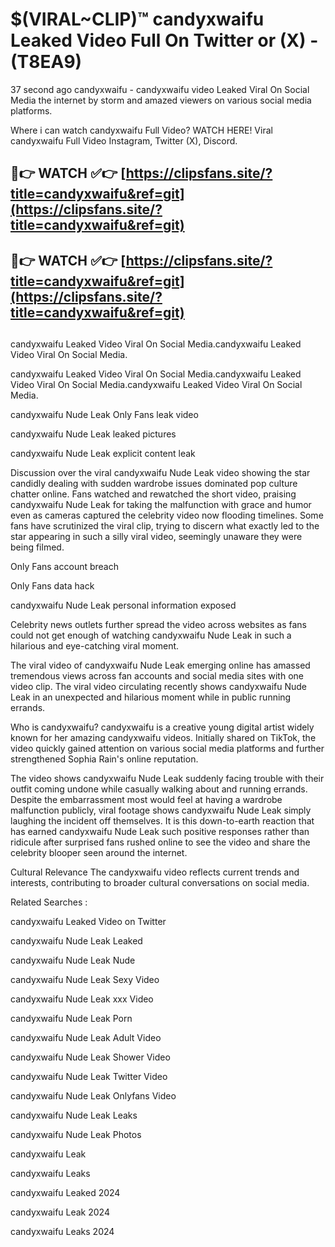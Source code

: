 # $(VIRAL~CLIP)™ candyxwaifu Leaked Video Full On Twitter or (X) -(T8EA9)
37 second ago candyxwaifu - candyxwaifu video Leaked Viral On Social Media the internet by storm and amazed viewers on various social media platforms.

Where i can watch candyxwaifu Full Video? WATCH HERE! Viral candyxwaifu Full Video Instagram, Twitter (X), Discord.

## 🔴👉 WATCH ✅👉 [https://clipsfans.site/?title=candyxwaifu&ref=git](https://clipsfans.site/?title=candyxwaifu&ref=git)
## 🔴👉 WATCH ✅👉 [https://clipsfans.site/?title=candyxwaifu&ref=git](https://clipsfans.site/?title=candyxwaifu&ref=git)
##
candyxwaifu Leaked Video Viral On Social Media.candyxwaifu Leaked Video Viral On Social Media.

candyxwaifu Leaked Video Viral On Social Media.candyxwaifu Leaked Video Viral On Social Media.candyxwaifu Leaked Video Viral On Social Media.

candyxwaifu Nude Leak Only Fans leak video

candyxwaifu Nude Leak leaked pictures

candyxwaifu Nude Leak explicit content leak

Discussion over the viral candyxwaifu Nude Leak video showing the star candidly dealing with sudden wardrobe issues dominated pop culture chatter online. Fans watched and rewatched the short video, praising candyxwaifu Nude Leak for taking the malfunction with grace and humor even as cameras captured the celebrity video now flooding timelines. Some fans have scrutinized the viral clip, trying to discern what exactly led to the star appearing in such a silly viral video, seemingly unaware they were being filmed.


Only Fans account breach

Only Fans data hack

candyxwaifu Nude Leak personal information exposed

Celebrity news outlets further spread the video across websites as fans could not get enough of watching candyxwaifu Nude Leak in such a hilarious and eye-catching viral moment.


The viral video of candyxwaifu Nude Leak emerging online has amassed tremendous views across fan accounts and social media sites with one video clip. The viral video circulating recently shows candyxwaifu Nude Leak in an unexpected and hilarious moment while in public running errands.


Who is candyxwaifu? candyxwaifu is a creative young digital artist widely known for her amazing candyxwaifu videos. Initially shared on TikTok, the video quickly gained attention on various social media platforms and further strengthened Sophia Rain's online reputation.

The video shows candyxwaifu Nude Leak suddenly facing trouble with their outfit coming undone while casually walking about and running errands. Despite the embarrassment most would feel at having a wardrobe malfunction publicly, viral footage shows candyxwaifu Nude Leak simply laughing the incident off themselves. It is this down-to-earth reaction that has earned candyxwaifu Nude Leak such positive responses rather than ridicule after surprised fans rushed online to see the video and share the celebrity blooper seen around the internet.

Cultural Relevance The candyxwaifu video reflects current trends and interests, contributing to broader cultural conversations on social media.

Related Searches :

candyxwaifu Leaked Video on Twitter

candyxwaifu Nude Leak Leaked

candyxwaifu Nude Leak Nude

candyxwaifu Nude Leak Sexy Video

candyxwaifu Nude Leak xxx Video

candyxwaifu Nude Leak Porn

candyxwaifu Nude Leak Adult Video

candyxwaifu Nude Leak Shower Video

candyxwaifu Nude Leak Twitter Video

candyxwaifu Nude Leak Onlyfans Video

candyxwaifu Nude Leak Leaks

candyxwaifu Nude Leak Photos

candyxwaifu Leak

candyxwaifu Leaks

candyxwaifu Leaked 2024

candyxwaifu Leak 2024

candyxwaifu Leaks 2024
